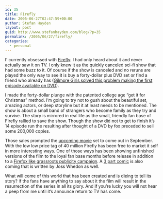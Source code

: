 ```yaml
---
id: 35
title: Firefly
date: 2005-06-27T02:47:59+00:00
author: Stefan Hayden
layout: post
guid: http://www.stefanhayden.com/blog/?p=35
permalink: /2005/06/27/firefly/
categories:
  - personal
---
```

I’ currently obsessed with <a href="http://en.wikipedia.org/wiki/Firefly_(television_series)">Firefly</a>. I had only heard about it and never actually saw it on TV. I only knew it as the quickly canceled sci-fi show that had some buzz to it. Of course if the show is canceled and no reruns are played the only way to see it is buy a forty-dollar plus DVD set or find a friend who already has (<a href="http://www.amazon.com/exec/obidos/tg/detail/-/B000255LOI/qid=1119854441/sr=8-9/ref=pd_bbs_9/104-9789382-5462336?v=glance&s=dvd&n=507846">Gilmore Girls solved this problem making the first episode available on DVD</a>).

I made the forty-dollar plunge with the patented college age “get it for Christmas” method. I’m going to try not to gush about the beautiful set, amazing actors, or deep storyline but it at least needs to be mentioned. The show is about a small band of strangers who become family as they try and survive. The story is mirrored in real life as the small, friendly fan base of Firefly rallied to save the show. Though the show did not to get to finish it’s 14 episode run the resulting after thought of a DVD by fox preceded to sell some 200,000 copies.

Those sales prompted the <a href="http://www.serenitymovie.com/">upcoming movie</a> set to come out in September. With the low low price tag of 40 million Firefly has been free to market it self in more interesting ways. One of those ways has been showing unfinished versions of the film to the loyal fan base months before release in addition to a <a href="http://www.serenitymovie.com/">Firefox like grassroots publicity campaign</a>. A <a href="http://www.comicbookresources.com/news/newsitem.cgi?id=5196">3 part comic</a> is also coming that is written by Joss Whedon as well. 

What will come of this world that has been created and is dieing to tell its story? If the fans have anything to say about it the film will result in the resurrection of the series in all its glory. And if you’re lucky you will not hear a peep from me until it’s announce return to TV has come. 